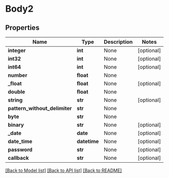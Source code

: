 # Body2

## Properties
Name | Type | Description | Notes
------------ | ------------- | ------------- | -------------
**integer** | **int** | None | [optional] 
**int32** | **int** | None | [optional] 
**int64** | **int** | None | [optional] 
**number** | **float** | None | 
**_float** | **float** | None | [optional] 
**double** | **float** | None | 
**string** | **str** | None | [optional] 
**pattern_without_delimiter** | **str** | None | 
**byte** | **str** | None | 
**binary** | **str** | None | [optional] 
**_date** | **date** | None | [optional] 
**date_time** | **datetime** | None | [optional] 
**password** | **str** | None | [optional] 
**callback** | **str** | None | [optional] 

[[Back to Model list]](../README.md#documentation-for-models) [[Back to API list]](../README.md#documentation-for-api-endpoints) [[Back to README]](../README.md)

